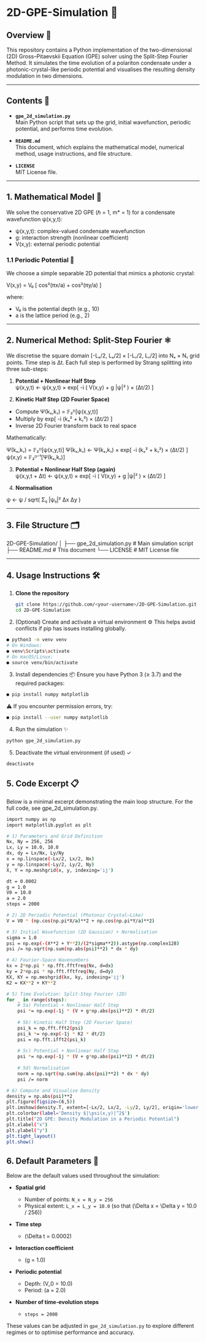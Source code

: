 # 2D-GPE-Simulation 🚀

## Overview 🌟

This repository contains a Python implementation of the two-dimensional (2D) Gross–Pitaevskii Equation (GPE) solver using the Split-Step Fourier Method. It simulates the time evolution of a polariton condensate under a photonic-crystal-like periodic potential and visualises the resulting density modulation in two dimensions.

---

## Contents 📂

- **`gpe_2d_simulation.py`**  
  Main Python script that sets up the grid, initial wavefunction, periodic potential, and performs time evolution.

- **`README.md`**  
  This document, which explains the mathematical model, numerical method, usage instructions, and file structure.

- **`LICENSE`**  
  MIT License file.

---

## 1. Mathematical Model 📐

We solve the conservative 2D GPE (ℏ = 1, m* = 1) for a condensate wavefunction ψ(x,y,t):

- ψ(x,y,t): complex-valued condensate wavefunction  
- g: interaction strength (nonlinear coefficient)  
- V(x,y): external periodic potential  

### 1.1 Periodic Potential 📏

We choose a simple separable 2D potential that mimics a photonic crystal:

V(x,y) = V₀ [ cos²(πx/a) + cos²(πy/a) ]

where:  
- V₀ is the potential depth (e.g., 10)  
- a is the lattice period (e.g., 2)

---

## 2. Numerical Method: Split-Step Fourier ⚛️

We discretise the square domain [-Lₓ/2, Lₓ/2] × [-Lᵧ/2, Lᵧ/2] into Nₓ × Nᵧ grid points. Time step is Δt. Each full step is performed by Strang splitting into three sub-steps:

1. **Potential + Nonlinear Half Step**  
ψ(x,y,t) ← ψ(x,y,t) × exp[ -i ( V(x,y) + g |ψ|² ) × (Δt/2) ]

2. **Kinetic Half Step (2D Fourier Space)**  
- Compute Ψ(kₓ,kᵧ) = 𝔽₂ᴰ[ψ(x,y,t)]  
- Multiply by exp[ -i (kₓ² + kᵧ²) × (Δt/2) ]  
- Inverse 2D Fourier transform back to real space  

Mathematically:  

Ψ(kₓ,kᵧ) = 𝔽₂ᴰ[ψ(x,y,t)]
Ψ(kₓ,kᵧ) ← Ψ(kₓ,kᵧ) × exp[ -i (kₓ² + kᵧ²) × (Δt/2) ]
ψ(x,y) = 𝔽₂ᴰ⁻¹[Ψ(kₓ,kᵧ)]


3. **Potential + Nonlinear Half Step (again)**  
ψ(x,y,t + Δt) ← ψ(x,y,t) × exp[ -i ( V(x,y) + g |ψ|² ) × (Δt/2) ]

4. **Normalisation**  

ψ ← ψ / sqrt( Σᵢⱼ |ψᵢⱼ|² Δx Δy )

---

## 3. File Structure 🗂️

2D-GPE-Simulation/
│
├── gpe_2d_simulation.py # Main simulation script
├── README.md # This document
└── LICENSE # MIT License file

---

## 4. Usage Instructions 🛠️

1. **Clone the repository**  
   ```bash
   git clone https://github.com/<your-username>/2D-GPE-Simulation.git
   cd 2D-GPE-Simulation
2. (Optional) Create and activate a virtual environment ⚙️
This helps avoid conflicts if pip has issues installing globally.
```bash
● python3 -m venv venv
# On Windows:
● venv\Scripts\activate
# On macOS/Linux:
● source venv/bin/activate
```
3. Install dependencies 📦
Ensure you have Python 3 (≥ 3.7) and the required packages:
```bash
● pip install numpy matplotlib
```
⚠️ If you encounter permission errors, try:
```bash
● pip install --user numpy matplotlib
```
4. Run the simulation ✨
```bash
python gpe_2d_simulation.py
```
5. Deactivate the virtual environment (if used) ✓
```bash
deactivate
```
## 5. Code Excerpt 📋
Below is a minimal excerpt demonstrating the main loop structure. For the full code, see gpe_2d_simulation.py.
```bash
import numpy as np
import matplotlib.pyplot as plt

# 1) Parameters and Grid Definition
Nx, Ny = 256, 256
Lx, Ly = 10.0, 10.0
dx, dy = Lx/Nx, Ly/Ny
x = np.linspace(-Lx/2, Lx/2, Nx)
y = np.linspace(-Ly/2, Ly/2, Ny)
X, Y = np.meshgrid(x, y, indexing='ij')

dt = 0.0002
g = 1.0
V0 = 10.0
a = 2.0
steps = 2000

# 2) 2D Periodic Potential (Photonic Crystal–Like)
V = V0 * (np.cos(np.pi*X/a)**2 + np.cos(np.pi*Y/a)**2)

# 3) Initial Wavefunction (2D Gaussian) + Normalisation
sigma = 1.0
psi = np.exp(-(X**2 + Y**2)/(2*sigma**2)).astype(np.complex128)
psi /= np.sqrt(np.sum(np.abs(psi)**2) * dx * dy)

# 4) Fourier-Space Wavenumbers
kx = 2*np.pi * np.fft.fftfreq(Nx, d=dx)
ky = 2*np.pi * np.fft.fftfreq(Ny, d=dy)
KX, KY = np.meshgrid(kx, ky, indexing='ij')
K2 = KX**2 + KY**2

# 5) Time Evolution: Split-Step Fourier (2D)
for _ in range(steps):
    # 5a) Potential + Nonlinear Half Step
    psi *= np.exp(-1j * (V + g*np.abs(psi)**2) * dt/2)
    
    # 5b) Kinetic Half Step (2D Fourier Space)
    psi_k = np.fft.fft2(psi)
    psi_k *= np.exp(-1j * K2 * dt/2)
    psi = np.fft.ifft2(psi_k)
    
    # 5c) Potential + Nonlinear Half Step
    psi *= np.exp(-1j * (V + g*np.abs(psi)**2) * dt/2)
    
    # 5d) Normalisation
    norm = np.sqrt(np.sum(np.abs(psi)**2) * dx * dy)
    psi /= norm

# 6) Compute and Visualise Density
density = np.abs(psi)**2
plt.figure(figsize=(6,5))
plt.imshow(density.T, extent=[-Lx/2, Lx/2, -Ly/2, Ly/2], origin='lower', cmap='inferno')
plt.colorbar(label='Density $|\psi(x,y)|^2$')
plt.title("2D GPE: Density Modulation in a Periodic Potential")
plt.xlabel("x")
plt.ylabel("y")
plt.tight_layout()
plt.show()
```

## 6. Default Parameters 🔧

Below are the default values used throughout the simulation:

- **Spatial grid**  
  - Number of points: `N_x = N_y = 256`  
  - Physical extent: `L_x = L_y = 10.0` (so that \(\Delta x = \Delta y = 10.0 / 256\))  

- **Time step**  
  - \(\Delta t = 0.0002\)  

- **Interaction coefficient**  
  - \(g = 1.0\)  

- **Periodic potential**  
  - Depth: \(V_0 = 10.0\)  
  - Period: \(a = 2.0\)  

- **Number of time‐evolution steps**  
  - `steps = 2000`  

These values can be adjusted in `gpe_2d_simulation.py` to explore different regimes or to optimise performance and accuracy.  

